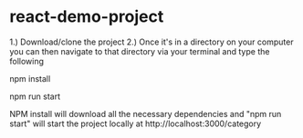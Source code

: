 # react-demo-project

1.) Download/clone the project
2.) Once it's in a directory on your computer you can then navigate to that directory via your terminal and type the following

npm install

npm run start

NPM install will download all the necessary dependencies and "npm run start" will start the project locally at http://localhost:3000/category

